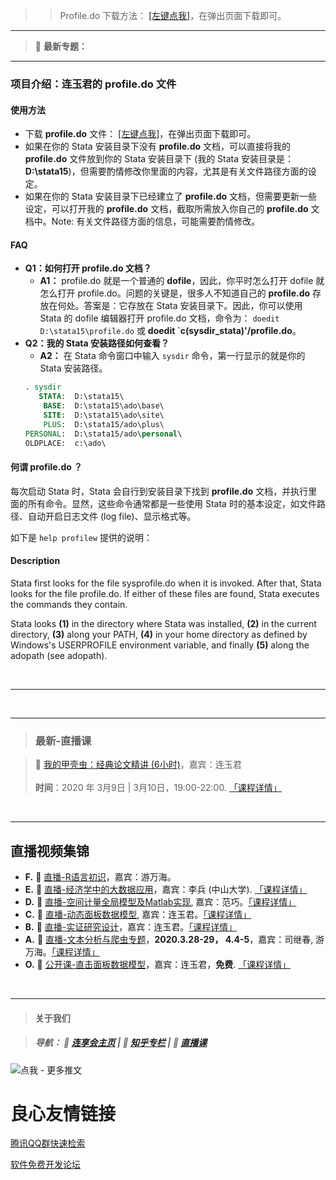 >> Profile.do 下载方法： [[左键点我]](https://www.jianguoyun.com/p/DZAaPSwQtKiFCBiIndsC)，在弹出页面下载即可。

---
> &#x1F34E; **最新专题：**  
---




### 项目介绍：连玉君的 **profile.do** 文件

#### 使用方法
- 下载 **profile.do** 文件： [[左键点我]](https://www.jianguoyun.com/p/DZAaPSwQtKiFCBiIndsC)，在弹出页面下载即可。
- 如果在你的 Stata 安装目录下没有 **profile.do** 文档，可以直接将我的 **profile.do** 文件放到你的 Stata 安装目录下 (我的 Stata 安装目录是：**D:\stata15**)，但需要酌情修改你里面的内容，尤其是有关文件路径方面的设定。
- 如果在你的 Stata 安装目录下已经建立了 **profile.do** 文档，但需要更新一些设定，可以打开我的 **profile.do** 文档，截取所需放入你自己的 **profile.do** 文档中。Note: 有关文件路径方面的信息，可能需要酌情修改。

#### FAQ
- **Q1：如何打开 profile.do 文档？** 
  - **A1：** profile.do 就是一个普通的 **dofile**，因此，你平时怎么打开 dofile 就怎么打开 profile.do。问题的关键是，很多人不知道自己的 **profile.do** 存放在何处。答案是：它存放在 Stata 安装目录下。因此，你可以使用 Stata 的 dofile 编辑器打开 profile.do 文档，命令为： `doedit D:\stata15\profile.do` 或 **doedit `c(sysdir_stata)'/profile.do**。
- **Q2：我的 Stata 安装路径如何查看？**
  - **A2：** 在 Stata 命令窗口中输入 `sysdir` 命令，第一行显示的就是你的 Stata 安装路径。
  ```stata
  . sysdir
     STATA:  D:\stata15\
      BASE:  D:\stata15\ado\base\
      SITE:  D:\stata15\ado\site\
      PLUS:  D:\stata15/ado\plus\
  PERSONAL:  D:\stata15/ado\personal\
  OLDPLACE:  c:\ado\
  ```

#### 何谓 profile.do ？
每次启动 Stata 时，Stata 会自行到安装目录下找到 **profile.do** 文档，并执行里面的所有命令。显然，这些命令通常都是一些使用 Stata 时的基本设定，如文件路径、自动开启日志文件 (log file)、显示格式等。

如下是 `help profilew` 提供的说明：

#### Description

Stata first looks for the file sysprofile.do when it is invoked.  After that, Stata looks for the file profile.do.  If either of these files are found, Stata executes the commands they contain.  

Stata looks **(1)** in the directory where Stata was installed, **(2)** in the current directory, **(3)** along your PATH, **(4)** in your home directory as
defined by Windows's USERPROFILE environment variable, and finally **(5)** along the
 adopath (see adopath).

&emsp;

----




&emsp; 

---
> ### 最新-直播课

> &#x1F34E;  [我的甲壳虫：经典论文精讲 (6小时)](https://lianxh.duanshu.com/#/brief/course/c3f79a0395a84d2f868d3502c348eafc)，嘉宾：连玉君    
> &emsp;     
> **时间**：2020 年 3月9日 | 3月10日，19:00-22:00. [「课程详情」](https://www.lianxh.cn/news/9efc337689a84.html)
  

&emsp; 




---
## 直播视频集锦
- **F.** &#x1F533; [直播-R语言初识](https://lianxh.duanshu.com/#/brief/course/a719037536de4812a630a599f8cd7b43)，嘉宾：游万海。
- **E.** &#x1F4D7; [直播-经济学中的大数据应用](https://lianxh.duanshu.com/#/brief/course/da1a75bc3acc4e238f489af3367efa26)，嘉宾：李兵 (中山大学). [「课程详情」](https://www.lianxh.cn/news/761e6bbfe07a8.html)
- **D.** &#x1F535; [直播-空间计量全局模型及Matlab实现](https://efves.duanshu.com/#/brief/course/ed1bc8fc5e7748c5aca7e2c39d28e20e), 嘉宾：范巧。[「课程详情」](https://www.lianxh.cn/news/6fdb88905419e.html)
- **C.** &#x1F532; [直播-动态面板数据模型](https://efves.duanshu.com/#/brief/course/3c3ac06108594577a6e3112323d93f3e), 嘉宾：连玉君。[「课程详情」](https://www.lianxh.cn/news/594aa12c096ca.html)
- **B.** &#x1F34F; [直播-实证研究设计](https://mp.weixin.qq.com/s/NGwsr92_Vr1DGRbVqDVQIA)，嘉宾：连玉君。[「课程详情」](https://www.lianxh.cn/news/2f31aa3347e83.html)    
- **A.** &#x1F36A; [直播-文本分析与爬虫专题](https://gitee.com/arlionn/Course/blob/master/Done/2020Text.md)，**2020.3.28-29， 4.4-5**，嘉宾：司继春, 游万海。[「课程详情」](https://www.lianxh.cn/news/88426b2faeea8.html)      
- **O.** &#x1F4D5; [公开课-直击面板数据模型](https://lianxh.duanshu.com/#/brief/course/7d1d3266e07d424dbeb3926170835b38)，嘉宾：连玉君，**免费**. [「课程详情」](https://gitee.com/arlionn/PanelData)     







&emsp;

---
>#### 关于我们

> ##### 导航： 📍 [连享会主页](https://www.lianxh.cn)  | 📍 [知乎专栏](https://www.zhihu.com/people/arlionn/) | 📍 [直播课](http://lianxh.duanshu.com) 

![点我 - 更多推文](https://images.gitee.com/uploads/images/2020/0222/181340_968f61e0_1522177.png)



 # 良心友情链接

[腾讯QQ群快速检索](http://u.720life.cn/s/8cf73f7c)

[软件免费开发论坛](http://u.720life.cn/s/bbb01dc0)
